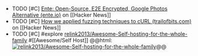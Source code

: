 - TODO [#C] [Ente: Open-Source, E2E Encrypted, Google Photos Alternative (ente.io)](https://news.ycombinator.com/item?id=39570692) on [[Hacker News]]
- TODO [#C] [How we applied fuzzing techniques to cURL (trailofbits.com)](https://news.ycombinator.com/item?id=39562467) on [[Hacker News]]
- TODO [#C] #explore [relink2013/Awesome-Self-hosting-for-the-whole-family](https://github.com/relink2013/Awesome-Self-hosting-for-the-whole-family) #[[Awesome/Self Host]]
  @@html: <a href="https://github.com/relink2013/Awesome-Self-hosting-for-the-whole-family/"><img src="https://github-readme-stats-astronomer.vercel.app/api/pin/?username=relink2013&repo=Awesome-Self-hosting-for-the-whole-family&theme=tokyonight" alt="relink2013/Awesome-Self-hosting-for-the-whole-family"/></a>@@